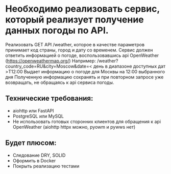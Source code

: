 # Необходимо реализовать сервис, который реализует получение данных погоды по API.

Реализовать GET API /weather, которое в качестве параметров принимает код страны, город и дату со временем.
Сервис должен ответить информацией о погоде, воспользовавшись api OpenWeather (https://openweathermap.org/)
Например: /weather?country_code=RU&city=Moscow&date=< день в диапазоне доступных дат >T12:00
Выдает информацию о погоде для Москвы на 12:00 выбранного дня
Полученную информацию сохранять и при повторном запросе уже возвращать, не обращаясь к api сервиса погоды.

## Технические требования:
* aiohttp или FastAPI
* PostgreSQL или MySQL
* Не использовать готовых сторонних клиентов  для обращения к api OpenWeather (aiohttp httpx можно,  pyowm и pywws нет)

## Будет плюсом:
* Следование DRY, SOLID
* Оформить в Docker
* Покрыть реализацию тестами
